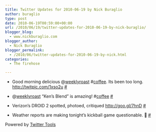 ```yaml
---
title: Twitter Updates for 2010-06-19 by Nick Buraglio
author: buraglio
type: post
date: 2010-06-19T00:59:00+00:00
url: /2010/06/19/twitter-updates-for-2010-06-19-by-nick-buraglio/
blogger_blog:
  - www.nickburaglio.com
blogger_author:
  - Nick Buraglio
blogger_permalink:
  - /2010/06/twitter-updates-for-2010-06-19-by-nick.html
categories:
  - The firehose

---
```

</p> 

  * Good morning delicious @[weeklyroast][1] #[coffee][2]. Its been too long. <a href="http://twitpic.com/1xso2u" rel="nofollow">http://twitpic.com/1xso2u</a> [#][3] 


  * @[weeklyroast][1] &#8220;Ken&#8217;s Blend&#8221; is amazing! #[coffee][2] [#][4] 


  * Verizon’s DROID 2 spotted, photoed, critiqued <a href="http://goo.gl/7hnD" rel="nofollow">http://goo.gl/7hnD</a> [#][5] 


  * Weather reports are making tonight&#8217;s kickball game questionable. 🙁 [#][6] 
</ul> 



Powered by [Twitter Tools][7]

 [1]: http://twitter.com/weeklyroast
 [2]: http://search.twitter.com/search?q=%23coffee
 [3]: http://twitter.com/buraglio/statuses/16466210912
 [4]: http://twitter.com/buraglio/statuses/16466733984
 [5]: http://twitter.com/buraglio/statuses/16475484799
 [6]: http://twitter.com/buraglio/statuses/16504288873
 [7]: http://alexking.org/projects/wordpress